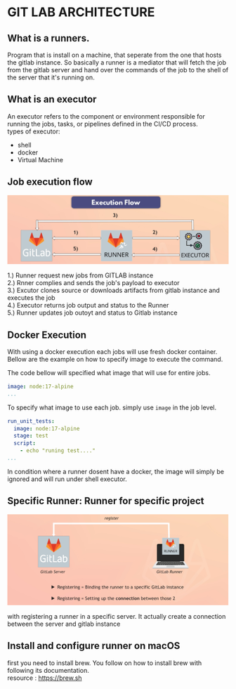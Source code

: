 # GIT LAB ARCHITECTURE

## What is a runners.

Program that is install on a machine, that seperate from the one that hosts the gitlab instance. So basically a runner is a mediator that will fetch the job from the gitlab server and hand over the commands of the job to the shell of the server that it's running on.

## What is an executor

An executor refers to the component or environment responsible for running the jobs, tasks, or pipelines defined in the CI/CD process. <br/>
types of executor:

<ul>
  <li>shell</li>
  <li>docker</li>
  <li>Virtual Machine</li>
</ul>

## Job execution flow

![CICD_in_highlevel](https://github.com/farellfebriano/GITLAB_CICD/blob/main/GitLab_Architecture/Image/gitlab_execution_flow.png?raw=true)

1.) Runner request new jobs from GITLAB instance <br/>
2.) Rnner complies and sends the job's payload to executor <br/>
3.) Excutor clones source or downloads artifacts from gitlab instance and executes the job <br/>
4.) Executor returns job output and status to the Runner <br/>
5.) Runner updates job outoyt and status to Gitlab instance <br/>

## Docker Execution

With using a docker execution each jobs will use fresh docker container. Bellow are the example on how to specify image to execute the command. <br/>

The code bellow will specified what image that will use for entire jobs.
```yaml
image: node:17-alpine
...
```
To specify what image to use each job. simply use `image` in the job level.
```yaml
run_unit_tests:
  image: node:17-alpine
  stage: test
  script:
    - echo "runing test...."
...
```
In condition where a runner dosent have a docker, the image will simply be ignored and will run under shell executor.

## Specific Runner: Runner for specific project

![CICD_in_highlevel](https://github.com/farellfebriano/GITLAB_CICD/blob/main/GitLab_Architecture/Image/runner_or_specific_project.png?raw=true?raw=true)

with registering a runner in a specific server. It actually create a connection between the server and gitlab instance

## Install and configure runner on macOS
first you need to install brew. You follow on how to install brew with following its documentation. <br/>
resource : https://brew.sh



